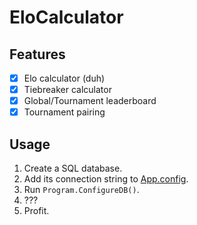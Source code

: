 # EloCalculator

## Features
- [x] Elo calculator (duh)
- [x] Tiebreaker calculator
- [X] Global/Tournament leaderboard
- [X] Tournament pairing

## Usage
1. Create a SQL database.
2. Add its connection string to [App.config](https://github.com/asdia0/EloCalculator/blob/master/src/EloCalculator/App.config).
3. Run `Program.ConfigureDB()`.
4. ???
5. Profit.
